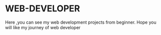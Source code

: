 # WEB-DEVELOPER
Here ,you can see my web development projects from beginner. Hope you will like my journey of web developer
